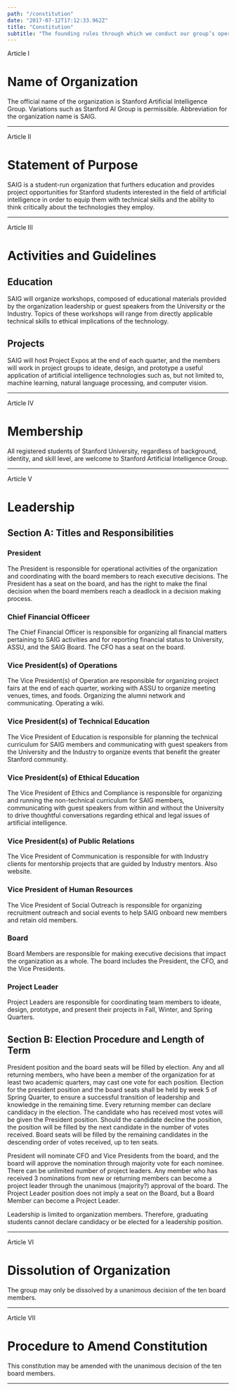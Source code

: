 ```yaml
---
path: "/constitution"
date: "2017-07-12T17:12:33.962Z"
title: "Constitution"
subtitle: "The founding rules through which we conduct our group’s operations."
---
```


<div class="permalinkPage__subtitle">Article I</div>

# Name of Organization

The official name of the organization is Stanford Artificial Intelligence Group. Variations such as Stanford AI Group is permissible. Abbreviation for the organization name is SAIG.

---

<div class="permalinkPage__subtitle">Article II</div>

# Statement of Purpose 
SAIG is a student-run organization that furthers education and provides project opportunities for Stanford students interested in the field of artificial intelligence in order to equip them with technical skills and the ability to think critically about the technologies they employ.

---

<div class="permalinkPage__subtitle">Article III</div>

# Activities and Guidelines
## Education
SAIG will organize workshops, composed of educational materials provided by the organization leadership or guest speakers from the University or the Industry. Topics of these workshops will range from directly applicable technical skills to ethical implications of the technology.

## Projects
SAIG will host Project Expos at the end of each quarter, and the members will work in project groups to ideate, design, and prototype a useful application of artificial intelligence technologies such as, but not limited to, machine learning, natural language processing, and computer vision.

---

<div class="permalinkPage__subtitle">Article IV</div>

# Membership
All registered students of Stanford University, regardless of background, identity, and skill level, are welcome to Stanford Artificial Intelligence Group.

---

<div class="permalinkPage__subtitle">Article V</div>

# Leadership
## Section A: Titles and Responsibilities
### President
The President is responsible for operational activities of the organization and coordinating with the board members to reach executive decisions. The President has a seat on the board, and has the right to make the final decision when the board members reach a deadlock in a decision making process.

### Chief Financial Officeer
The Chief Financial Officer is responsible for organizing all financial matters pertaining to SAIG activities and for reporting financial status to University, ASSU, and the SAIG Board. The CFO has a seat on the board.

### Vice President(s) of Operations
The Vice President(s) of Operation are responsible for organizing project fairs at the end of each quarter, working with ASSU to organize meeting venues, times, and foods. Organizing the alumni network and communicating. Operating a wiki.

### Vice President(s) of Technical Education
The Vice President of Education is responsible for planning the technical curriculum for SAIG members and communicating with guest speakers from the University and the Industry to organize events that benefit the greater Stanford community.

### Vice President(s) of Ethical Education 
The Vice President of Ethics and Compliance is responsible for organizing and running the non-technical curriculum for SAIG members, communicating with guest speakers from within and without the University to drive thoughtful conversations regarding ethical and legal issues of artificial intelligence.

### Vice President(s) of Public Relations
The Vice President of Communication is responsible for with Industry clients for mentorship projects that are guided by Industry mentors. Also website. 

### Vice President of Human Resources
The Vice President of Social Outreach is responsible for organizing recruitment outreach and social events to help SAIG onboard new members and retain old members.

### Board
Board Members are responsible for making executive decisions that impact the organization as a whole. The board includes the President, the CFO, and the Vice Presidents.

### Project Leader
Project Leaders are responsible for coordinating team members to ideate, design, prototype, and present their projects in Fall, Winter, and Spring Quarters.

## Section B: Election Procedure and Length of Term
President position and the board seats will be filled by election. Any and all returning members, who have been a member of the organization for at least two academic quarters, may cast one vote for each position. Election for the president position and the board seats shall be held by week 5 of Spring Quarter, to ensure a successful transition of leadership and knowledge in the remaining time. 
Every returning member can declare candidacy in the election. The candidate who has received most votes will be given the President position. Should the candidate decline the position, the position will be filled by the next candidate in the number of votes received. Board seats will be filled by the remaining candidates in the descending order of votes received, up to ten seats.

President will nominate CFO and Vice Presidents from the board, and the board will approve the nomination through majority vote for each nominee.	
There can be unlimited number of project leaders. Any member who has received 3 nominations from new or returning members can become a project leader through the unanimous (majority?) approval of the board. The Project Leader position does not imply a seat on the Board, but a Board Member can become a Project Leader.

Leadership is limited to organization members. Therefore, graduating students cannot declare candidacy or be elected for a leadership position.

---

<div class="permalinkPage__subtitle">Article VI</div>

# Dissolution of Organization
The group may only be dissolved by a unanimous decision of the ten board members.

---

<div class="permalinkPage__subtitle">Article VII</div>

# Procedure to Amend Constitution
This constitution may be amended with the unanimous decision of the ten board members.

---
